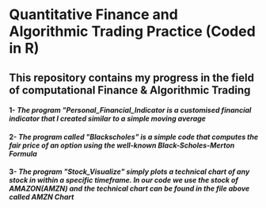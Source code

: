 
# Quantitative Finance and Algorithmic Trading Practice (Coded in R)
## This repository contains  my progress in the field of computational Finance & Algorithmic Trading

#### 1- *The program "Personal_Financial_Indicator is a customised financial indicator that I created  similar to a simple moving average*

#### 2- *The program called "Blackscholes" is a simple code that computes the fair price of an option using the well-known Black-Scholes-Merton Formula*

#### 3- *The  program "Stock_Visualize" simply plots a technical chart of any stock in within a specific timeframe. In our code we use the stock of AMAZON(AMZN) and the technical chart can be found in the file above called AMZN Chart*



